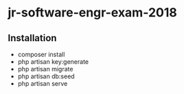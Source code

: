 # jr-software-engr-exam-2018

## Installation
  * composer install
  * php artisan key:generate
  * php artisan migrate
  * php artisan db:seed
  * php artisan serve